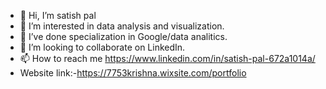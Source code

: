 - 👋 Hi, I’m satish pal
- 👀 I’m interested in data analysis and visualization.
- 🌱 I’ve done specialization in Google/data analitics.
- 💞️ I’m looking to collaborate on LinkedIn.
- 📫 How to reach me https://www.linkedin.com/in/satish-pal-672a1014a/
- Website link:-https://7753krishna.wixsite.com/portfolio

<!---
7753satishpal/7753satishpal is a ✨ special ✨ repository because its `README.md` (this file) appears on your GitHub profile.
You can click the Preview link to take a look at your changes.
--->
